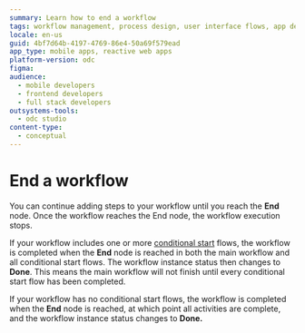 ```yaml
---
summary: Learn how to end a workflow
tags: workflow management, process design, user interface flows, app development, service studio usage
locale: en-us
guid: 4bf7d64b-4197-4769-86e4-50a69f579ead
app_type: mobile apps, reactive web apps
platform-version: odc
figma:
audience:
  - mobile developers
  - frontend developers
  - full stack developers
outsystems-tools:
  - odc studio
content-type:
  - conceptual
---
```


# End a workflow

You can continue adding steps to your workflow until you reach the **End** node. Once the workflow reaches the End node, the workflow execution stops.

If your workflow includes one or more [conditional start](add-conditional-start.md) flows, the workflow is completed when the **End** node is reached in both the main workflow and all conditional start flows. The workflow instance status then changes to **Done**. This means the main workflow will not finish until every conditional start flow has been completed.

If your workflow has no conditional start flows, the workflow is completed when the **End** node is reached, at which point all activities are complete, and the workflow instance status changes to **Done.**



